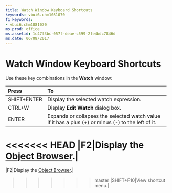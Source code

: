 ```yaml
---
title: Watch Window Keyboard Shortcuts
keywords: vbui6.chm1081070
f1_keywords:
- vbui6.chm1081070
ms.prod: office
ms.assetid: 1c47f3bc-057f-deae-c599-2fe4bdc7846d
ms.date: 06/08/2017
---
```



# Watch Window Keyboard Shortcuts

Use these key combinations in the  **Watch** window:



|**Press**|**To**|
|:-----|:-----|
|SHIFT+ENTER|Display the selected watch expression.|
|CTRL+W|Display  **Edit Watch** dialog box.|
|ENTER|Expands or collapses the selected watch value if it has a plus (+) or minus (-) to the left of it.|
<<<<<<< HEAD
|F2|Display the [Object Browser](../../Glossary/vbe-glossary.md).|
=======
|F2|Display the [Object Browser](../../Glossary/vbe-glossary.md#object-browser).|
>>>>>>> master
|SHIFT+F10|View shortcut menu.|


